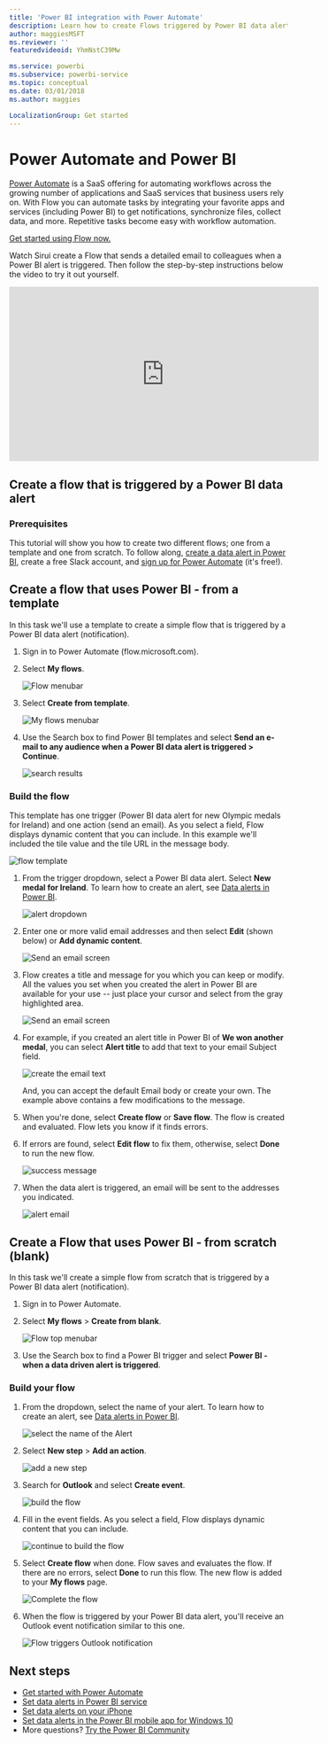 ```yaml
---
title: 'Power BI integration with Power Automate'
description: Learn how to create Flows triggered by Power BI data alerts.
author: maggiesMSFT
ms.reviewer: ''
featuredvideoid: YhmNstC39Mw

ms.service: powerbi
ms.subservice: powerbi-service
ms.topic: conceptual
ms.date: 03/01/2018
ms.author: maggies

LocalizationGroup: Get started
---
```

# Power Automate and Power BI

[Power Automate](https://flow.microsoft.com/documentation/getting-started) is a SaaS offering for automating workflows across the growing number of applications and SaaS services that business users rely on. With Flow you can automate tasks by integrating your favorite apps and services (including Power BI) to get notifications, synchronize files, collect data, and more. Repetitive tasks become easy with workflow automation.

[Get started using Flow now.](https://flow.microsoft.com/documentation/getting-started)

Watch Sirui create a Flow that sends a detailed email to colleagues when a Power BI alert is triggered. Then follow the step-by-step instructions below the video to try it out yourself.

<iframe width="560" height="315" src="https://www.youtube.com/embed/YhmNstC39Mw" frameborder="0" allowfullscreen></iframe>

## Create a flow that is triggered by a Power BI data alert

### Prerequisites
This tutorial will show you how to create two different flows; one from a template and one from scratch. To follow along, [create a data alert in Power BI](service-set-data-alerts.md), create a free Slack account, and [sign up for Power Automate](https://flow.microsoft.com/#home-signup) (it's free!).

## Create a flow that uses Power BI - from a template
In this task we'll use a template to create a simple flow that is triggered by a Power BI data alert (notification).

1. Sign in to Power Automate (flow.microsoft.com).
2. Select **My flows**.
   
   ![Flow menubar](media/service-flow-integration/power-bi-my-flows.png)
3. Select **Create from template**.
   
    ![My flows menubar](media/service-flow-integration/power-bi-template.png)
4. Use the Search box to find Power BI templates and select **Send an e-mail to any audience when a Power BI data alert is triggered > Continue**.
   
    ![search results](media/service-flow-integration/power-bi-flow-alert.png)


### Build the flow
This template has one trigger (Power BI data alert for new Olympic medals for Ireland) and one action (send an email). As you select a field, Flow displays dynamic content that you can include.  In this example we'll included the tile value and the tile URL in the message body.

![flow template](media/service-flow-integration/power-bi-template1.png)

1. From the trigger dropdown, select a Power BI data alert. Select **New medal for Ireland**. To learn how to create an alert, see [Data alerts in Power BI](service-set-data-alerts.md).
   
   ![alert dropdown](media/service-flow-integration/power-bi-trigger-flow.png)
2. Enter one or more valid email addresses and then select **Edit** (shown below) or **Add dynamic content**. 
   
   ![Send an email screen](media/service-flow-integration/power-bi-flow-email.png)

3. Flow creates a title and message for you which you can keep or modify. All the values you set when you created the alert in Power BI are available for your use -- just place your cursor and select from the gray highlighted area. 

   ![Send an email screen](media/service-flow-integration/power-bi-flow-email-default.png)

1.  For example, if you created an alert title in Power BI of **We won another medal**, you can select **Alert title** to add that text to your email Subject field.

    ![create the email text](media/service-flow-integration/power-bi-flow-message.png)

    And, you can accept the default Email body or create your own. The example above contains a few modifications to the message.

1. When you're done, select **Create flow** or **Save flow**.  The flow is created and evaluated.  Flow lets you know if it finds errors.
2. If errors are found, select **Edit flow** to fix them, otherwise, select **Done** to run the new flow.
   
   ![success message](media/service-flow-integration/power-bi-flow-running.png)
5. When the data alert is triggered, an email will be sent to the addresses you indicated.  
   
   ![alert email](media/service-flow-integration/power-bi-flow-email2.png)

## Create a Flow that uses Power BI - from scratch (blank)
In this task we'll create a simple flow from scratch that is triggered by a Power BI data alert (notification).

1. Sign in to Power Automate.
2. Select **My flows** > **Create from blank**.
   
   ![Flow top menubar](media/service-flow-integration/power-bi-my-flows.png)
3. Use the Search box to find a Power BI trigger and select **Power BI - when a data driven alert is triggered**.

### Build your flow
1. From the dropdown, select the name of your alert.  To learn how to create an alert, see [Data alerts in Power BI](service-set-data-alerts.md).
   
    ![select the name of the Alert](media/service-flow-integration/power-bi-totalstores2.png)
2. Select **New step** > **Add an action**.
   
   ![add a new step](media/service-flow-integration/power-bi-new-step.png)
3. Search for **Outlook** and select **Create event**.
   
   ![build the flow](media/service-flow-integration/power-bi-create-event.png)
4. Fill in the event fields. As you select a field, Flow displays dynamic content that you can include.
   
   ![continue to build the flow](media/service-flow-integration/power-bi-flow-event.png)
5. Select **Create flow** when done.  Flow saves and evaluates the flow. If there are no errors, select **Done** to run this flow.  The new flow is added to your **My flows** page.
   
   ![Complete the flow](media/service-flow-integration/power-bi-flow-running.png)
6. When the flow is triggered by your Power BI data alert, you'll receive an Outlook event notification similar to this one.
   
    ![Flow triggers Outlook notification](media/service-flow-integration/power-bi-flow-notice.png)

## Next steps
* [Get started with Power Automate](https://flow.microsoft.com/documentation/getting-started/)
* [Set data alerts in Power BI service](service-set-data-alerts.md)
* [Set data alerts on your iPhone](consumer/mobile/mobile-set-data-alerts-in-the-mobile-apps.md)
* [Set data alerts in the Power BI mobile app for Windows 10](consumer/mobile/mobile-set-data-alerts-in-the-mobile-apps.md)
* More questions? [Try the Power BI Community](https://community.powerbi.com/)

